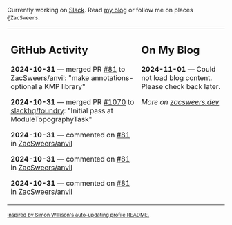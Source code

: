 Currently working on [Slack](https://slack.com/). Read [my blog](https://zacsweers.dev/) or follow me on places `@ZacSweers`.

<table><tr><td valign="top" width="60%">

## GitHub Activity
<!-- githubActivity starts -->
**2024-10-31** — merged PR [#81](https://github.com/ZacSweers/anvil/pull/81) to [ZacSweers/anvil](https://github.com/ZacSweers/anvil): "make annotations-optional a KMP library"

**2024-10-31** — merged PR [#1070](https://github.com/slackhq/foundry/pull/1070) to [slackhq/foundry](https://github.com/slackhq/foundry): "Initial pass at ModuleTopographyTask"

**2024-10-31** — commented on [#81](https://github.com/ZacSweers/anvil/pull/81#issuecomment-2450411999) in [ZacSweers/anvil](https://github.com/ZacSweers/anvil)

**2024-10-31** — commented on [#81](https://github.com/ZacSweers/anvil/pull/81#issuecomment-2450235152) in [ZacSweers/anvil](https://github.com/ZacSweers/anvil)

**2024-10-31** — commented on [#81](https://github.com/ZacSweers/anvil/pull/81#issuecomment-2450234462) in [ZacSweers/anvil](https://github.com/ZacSweers/anvil)
<!-- githubActivity ends -->
</td><td valign="top" width="40%">

## On My Blog
<!-- blog starts -->
**2024-11-01** — Could not load blog content. Please check back later.
<!-- blog ends -->
_More on [zacsweers.dev](https://zacsweers.dev/)_
</td></tr></table>

<sub><a href="https://simonwillison.net/2020/Jul/10/self-updating-profile-readme/">Inspired by Simon Willison's auto-updating profile README.</a></sub>